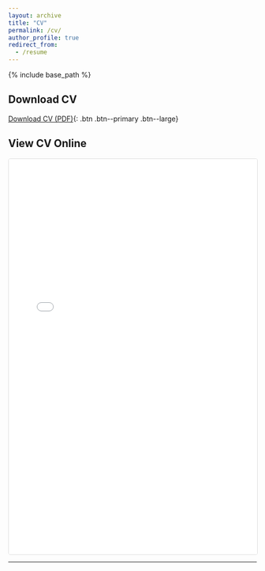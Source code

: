 ```yaml
---
layout: archive
title: "CV"
permalink: /cv/
author_profile: true
redirect_from:
  - /resume
---
```


{% include base_path %}

## Download CV
[Download CV (PDF)](/files/Nandan_Parikh_DS_Resume.pdf){: .btn .btn--primary .btn--large}

## View CV Online
<embed src="/files/Nandan_Parikh_DS_Resume.pdf" width="100%" height="800px" type="application/pdf" style="border: 1px solid #ddd; border-radius: 4px;">

---
